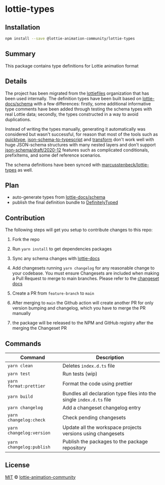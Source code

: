 # lottie-types

## Installation

```bash
npm install --save @lottie-animation-community/lottie-types
```

## Summary

This package contains type definitions for Lottie animation format

## Details

The project has been migrated from the [lottiefiles](https://github.com/lottiefiles) organization that has been used internally. The definition types have been built based on [lottie-docs/schema](https://lottiefiles.github.io/lottie-docs/schema/) with a few differences: firstly, some
additional informative type comments have been added through testing the schema types with real Lottie data; secondly,
the types constructed in a way to avoid duplications.

Instead of writing the types manually, generating it automatically was considered but wasn't successful, for
reason that most of the tools such as [quicktype](https://quicktype.io/),
[json-schema-to-typescript](https://github.com/bcherny/json-schema-to-typescript) and
[transform](https://github.com/ritz078/transform) don't work well with huge JSON-schema structures with many nested
layers and don't support [json-schema/draft/2020-12](https://json-schema.org/draft/2020-12/release-notes.html) features
such as complicated conditionals, prefixItems, and some def reference scenarios.

The schema definitions have been synced with [marcusstenbeck/lottie-types](https://github.com/marcusstenbeck/lottie-types) as well.

## Plan

- auto-generate types from [lottie-docs/schema](https://lottiefiles.github.io/lottie-docs/schema/)
- publish the final definition bundle to [DefinitelyTyped](https://github.com/DefinitelyTyped/DefinitelyTyped)

## Contribution

The following steps will get you setup to contribute changes to this repo:

1. Fork the repo

2. Run `yarn install` to get dependencies packages

3. Sync any schema changes with [lottie-docs](https://github.com/LottieFiles/lottie-docs)

4. Add changesets running `yarn changelog` for any reasonable change to your codebase. You must ensure Changesets are
   included when making a Pull Request to merge to main branches. Please refer to the [changeset docs](https://github.com/changesets/changesets)

5. Create a PR from `feature-branch` to `main`

6. After merging to `main` the Github action will create another PR for only version bumping and changelog, which you
   have to merge the PR manually

7. the package will be released to the NPM and GitHub registry after the merging the Changeset PR

## Commands

| Command                  | Description                                                          |
| ------------------------ | -------------------------------------------------------------------- |
| `yarn clean`             | Deletes `index.d.ts` file                                            |
| `yarn test`              | Run tests (wip)                                                      |
| `yarn format:prettier`   | Format the code using prettier                                       |
| `yarn build`             | Bundles all declaration type files into the single `index.d.ts` file |
| `yarn changelog`         | Add a changeset changelog entry                                      |
| `yarn changelog:check`   | Check pending changesets                                             |
| `yarn changelog:version` | Update all the workspace projects versions using changesets          |
| `yarn changelog:publish` | Publish the packages to the package repository                       |

## License

[MIT](./LICENSE) © [lottie-animation-community](https://github.com/lottie)
